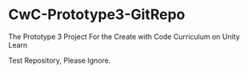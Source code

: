 # CwC-Prototype3-GitRepo
The Prototype 3 Project For the Create with Code Curriculum on Unity Learn

Test Repository, Please Ignore.
